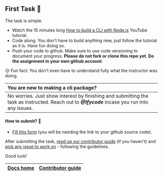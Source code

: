 ## First Task 📌

The task is simple. 

* Watch the 15 minutes long [How to build a CLI with Node.js](https://youtu.be/s2h28p4s-Xs) YouTube tutorial. 
* Code along. You don't have to build anything new, just follow the tutorial as it is. Have fun doing so.
* Push your code to github. Make sure to use code versioning to document your progress. **Please do not fork or clone this repo yet. Do the assignment in your own github account**.

😌 Fun fact: You don't even have to understand fully what the instructor was doing.

|You are new to making a cli package?|
| :--- |
|No worries. Just show interest by finishing and submitting the task as instructed. Reach out to ***@Ifycode*** incase you run into any issues.|

#### How to submit? 📌
* [Fill this form](https://docs.google.com/forms/d/e/1FAIpQLScwAURC0rseFGtwCyUVPdbPYXCc-rixRQb_HnWW9OzZdemfig/viewform) (you will be needing the link to your github source code). 

After submitting the task, [read up our contributor guide](https://github.com/code-collabo/docs/tree/main/contributor-guide) (if you haven't) and [pick any issue to work on](https://github.com/code-collabo/node-mongo-cli/issues) - following the guidelines.

Good luck!

|[Docs home](https://github.com/code-collabo/docs)|[Contributor guide](https://github.com/code-collabo/docs/tree/main/contributor-guide)|
|---|---|

